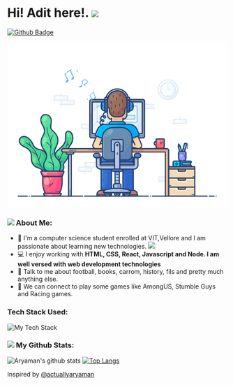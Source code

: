 # Hi! Adit here!. <img src="https://em-content.zobj.net/thumbs/240/apple/325/folded-hands_medium-skin-tone_1f64f-1f3fd_1f3fd.png" height="30"/>
[![Github Badge](https://img.shields.io/github/followers/adit26data?style=social)](https://github.com/adit26data)

![](assets/coder.gif?format=10000w)

### <img src="https://github.com/TheDudeThatCode/TheDudeThatCode/blob/master/Assets/Developer.gif" width="45" /> About Me:
- 🏦 I'm a computer science student enrolled at VIT,Vellore and I am passionate about learning new technologies.
    <img src="https://media.giphy.com/media/WUlplcMpOCEmTGBtBW/giphy.gif" width="30">
- 💻 I enjoy working with **HTML, CSS, React, Javascript and Node. I am well versed with web development technologies**
- 💬 Talk to me about football, books, carrom, history, fils and pretty much anything else.
- 👯 We can connect to play some games like AmongUS, Stumble Guys and Racing games.

### Tech Stack Used:
<p align="left">
    <img src="https://github-readme-tech-stack.vercel.app/api/cards?lineCount=3&theme=catppuccin_mocha&line1=Javascript,Javascript,FFFF33;html5,html5,F99210;css3,css3,107DF9;react,react,0DDFF8;&line2=cpp,cpp,f8e45c;git,git,e2087e;mysql,mysql,04F4FC;&line3=VScodium,VSCodium,0dcb78;nodejs,nodejs,0DF80D;express,express,FFFFFF;mongo,mongo,4BF701;" alt="My Tech Stack" />
</p>


### <img src='https://media1.giphy.com/media/du3J3cXyzhj75IOgvA/giphy.gif?cid=ecf05e47x2g034i9pzwtzzsd3xgg2w9nr94t4tflbbgo3008&rid=giphy.gif' width='25' /> My Github Stats:
![Aryaman's github stats](https://github-readme-stats.vercel.app/api?username=adit26data&show_icons=true&bg_color=1e1e2e&text_color=cdd6f4&icon_color=cba6f7&title_color=94e2d5&hide=issues&count_private=true&include_all_commits=true)
[![Top Langs](https://github-readme-stats.vercel.app/api/top-langs/?username=adit26data&layout=compact&title_color=94e2d5&text_color=cdd6f4&bg_color=1e1e2e&icon_color=cba6f7hide=html)](https://github.com/adit26data/github-readme-stats)

Inspired by [@actuallyaryaman](https://github.com/actuallyaryaman/actuallyaryaman)
